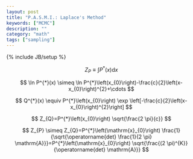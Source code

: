 ```yaml
---
layout: post
title: "P.A.S.M.I.: Laplace's Method"
keywords: ["MCMC"]
description: ""
category: "math"
tags: ["sampling"]
---
```

{% include JB/setup %}

$$
Z_{P} \equiv \int P^{*}(x) \mathrm{d} x
$$


$$
\ln P^{*}(x) \simeq \ln
P^{*}\left(x_{0}\right)-\frac{c}{2}\left(x-x_{0}\right)^{2}+\cdots
$$

$$
Q^{*}(x) \equiv P^{*}\left(x_{0}\right) \exp
\left[-\frac{c}{2}\left(x-x_{0}\right)^{2}\right]
$$

$$
Z_{Q}=P^{*}\left(x_{0}\right) \sqrt{\frac{2 \pi}{c}}
$$

$$
Z_{P} \simeq Z_{Q}=P^{*}\left(\mathrm{x}_{0}\right)
\frac{1}{\sqrt{\operatorname{det} \frac{1}{2 \pi}
\mathrm{A}}}=P^{*}\left(\mathrm{x}_{0}\right) \sqrt{\frac{(2
\pi)^{K}}{\operatorname{det} \mathrm{A}}}
$$
